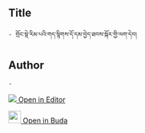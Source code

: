 ## Title
	- གྲོང་སྡེ་རིམ་པའི་གད་སྙིགས་དོ་དམ་བྱེད་ཐབས་སྐོར་གྱི་ལག་དེབ།

## Author
	- 



[<img src="https://img.icons8.com/color/25/000000/edit-property.png"> Open in Editor](http://editor.openpecha.org/P010641)

[<img width="25" src="https://library.bdrc.io/icons/BUDA-small.svg"> Open in Buda](https://library.bdrc.io/show/bdr:IE0OPP010641)
